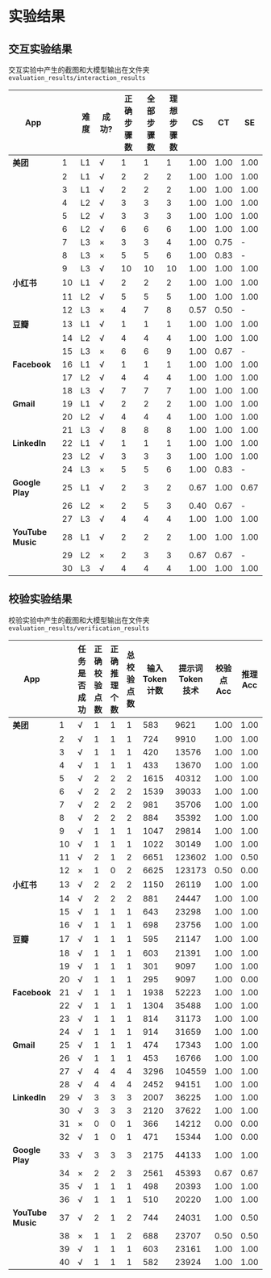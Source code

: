 # 实验结果

## 交互实验结果
交互实验中产生的截图和大模型输出在文件夹 `evaluation_results/interaction_results`

| **App**           |      | **难度** | **成功?** | **正确步骤数** | **全部步骤数** | **理想步骤数** | **CS** | **CT** | **SE** |
| ----------------- | ---- | -------------- | ------------ | ----------------------- | ------------------- | --------------------- | ------ | ------ | ------ |
| **美团**          | 1    | L1             | √            | 1                       | 1                   | 1                     | 1.00   | 1.00   | 1.00   |
|                   | 2    | L1             | √            | 2                       | 2                   | 2                     | 1.00   | 1.00   | 1.00   |
|                   | 3    | L1             | √            | 2                       | 2                   | 2                     | 1.00   | 1.00   | 1.00   |
|                   | 4    | L2             | √            | 3                       | 3                   | 3                     | 1.00   | 1.00   | 1.00   |
|                   | 5    | L2             | √            | 3                       | 3                   | 3                     | 1.00   | 1.00   | 1.00   |
|                   | 6    | L2             | √            | 6                       | 6                   | 6                     | 1.00   | 1.00   | 1.00   |
|                   | 7    | L3             | ×            | 3                       | 3                   | 4                     | 1.00   | 0.75   | -      |
|                   | 8    | L3             | ×            | 5                       | 5                   | 6                     | 1.00   | 0.83   | -      |
|                   | 9    | L3             | √            | 10                      | 10                  | 10                    | 1.00   | 1.00   | 1.00   |
| **小红书**        | 10   | L1             | √            | 2                       | 2                   | 2                     | 1.00   | 1.00   | 1.00   |
|                   | 11   | L2             | √            | 5                       | 5                   | 5                     | 1.00   | 1.00   | 1.00   |
|                   | 12   | L3             | ×            | 4                       | 7                   | 8                     | 0.57   | 0.50   | -      |
| **豆瓣**          | 13   | L1             | √            | 1                       | 1                   | 1                     | 1.00   | 1.00   | 1.00   |
|                   | 14   | L2             | √            | 4                       | 4                   | 4                     | 1.00   | 1.00   | 1.00   |
|                   | 15   | L3             | ×            | 6                       | 6                   | 9                     | 1.00   | 0.67   | -      |
| **Facebook**      | 16   | L1             | √            | 1                       | 1                   | 1                     | 1.00   | 1.00   | 1.00   |
|                   | 17   | L2             | √            | 4                       | 4                   | 4                     | 1.00   | 1.00   | 1.00   |
|                   | 18   | L3             | √            | 7                       | 7                   | 7                     | 1.00   | 1.00   | 1.00   |
| **Gmail**         | 19   | L1             | √            | 2                       | 2                   | 2                     | 1.00   | 1.00   | 1.00   |
|                   | 20   | L2             | √            | 4                       | 4                   | 4                     | 1.00   | 1.00   | 1.00   |
|                   | 21   | L3             | √            | 8                       | 8                   | 8                     | 1.00   | 1.00   | 1.00   |
| **LinkedIn**      | 22   | L1             | √            | 1                       | 1                   | 1                     | 1.00   | 1.00   | 1.00   |
|                   | 23   | L2             | √            | 3                       | 3                   | 3                     | 1.00   | 1.00   | 1.00   |
|                   | 24   | L3             | ×            | 5                       | 5                   | 6                     | 1.00   | 0.83   | -      |
| **Google Play**   | 25   | L1             | √            | 2                       | 3                   | 2                     | 0.67   | 1.00   | 0.67   |
|                   | 26   | L2             | ×            | 2                       | 5                   | 3                     | 0.40   | 0.67   | -      |
|                   | 27   | L3             | √            | 4                       | 4                   | 4                     | 1.00   | 1.00   | 1.00   |
| **YouTube Music** | 28   | L1             | √            | 2                       | 2                   | 2                     | 1.00   | 1.00   | 1.00   |
|                   | 29   | L2             | ×            | 2                       | 3                   | 3                     | 0.67   | 0.67   | -      |
|                   | 30   | L3             | √            | 4                       | 4                   | 4                     | 1.00   | 1.00   | 1.00   |

## 校验实验结果
校验实验中产生的截图和大模型输出在文件夹 `evaluation_results/verification_results`

| **App**           |      | **任务是否成功** | **正确校验点数** | **正确推理个数** | **总校验点数** | **输入Token计数** | **提示词Token技术** | **校验点Acc** | **推理Acc** |
| ----------------- | ---- | ----------- | ----------------- | --------------------- | ---------------- | --------------------- | ----------------- | ------------- | ----------------- |
| **美团**          | 1    | √           | 1                 | 1                     | 1                | 583                   | 9621              | 1.00          | 1.00              |
|                   | 2    | √           | 1                 | 1                     | 1                | 724                   | 9910              | 1.00          | 1.00              |
|                   | 3    | √           | 1                 | 1                     | 1                | 420                   | 13576             | 1.00          | 1.00              |
|                   | 4    | √           | 1                 | 1                     | 1                | 433                   | 13670             | 1.00          | 1.00              |
|                   | 5    | √           | 2                 | 2                     | 2                | 1615                  | 40312             | 1.00          | 1.00              |
|                   | 6    | √           | 2                 | 2                     | 2                | 1539                  | 39033             | 1.00          | 1.00              |
|                   | 7    | √           | 2                 | 2                     | 2                | 981                   | 35706             | 1.00          | 1.00              |
|                   | 8    | √           | 2                 | 2                     | 2                | 884                   | 35392             | 1.00          | 1.00              |
|                   | 9    | √           | 1                 | 1                     | 1                | 1047                  | 29814             | 1.00          | 1.00              |
|                   | 10   | √           | 1                 | 1                     | 1                | 1022                  | 30149             | 1.00          | 1.00              |
|                   | 11   | √           | 2                 | 1                     | 2                | 6651                  | 123602            | 1.00          | 0.50              |
|                   | 12   | ×           | 1                 | 0                     | 2                | 6625                  | 123173            | 0.50          | 0.00              |
| **小红书**        | 13   | √           | 2                 | 2                     | 2                | 1150                  | 26119             | 1.00          | 1.00              |
|                   | 14   | √           | 2                 | 2                     | 2                | 881                   | 24447             | 1.00          | 1.00              |
|                   | 15   | √           | 1                 | 1                     | 1                | 643                   | 23298             | 1.00          | 1.00              |
|                   | 16   | √           | 1                 | 1                     | 1                | 698                   | 23756             | 1.00          | 1.00              |
| **豆瓣**          | 17   | √           | 1                 | 1                     | 1                | 595                   | 21147             | 1.00          | 1.00              |
|                   | 18   | √           | 1                 | 1                     | 1                | 603                   | 21391             | 1.00          | 1.00              |
|                   | 19   | √           | 1                 | 1                     | 1                | 301                   | 9097              | 1.00          | 1.00              |
|                   | 20   | √           | 1                 | 1                     | 1                | 295                   | 9097              | 1.00          | 0.00              |
| **Facebook**      | 21   | √           | 1                 | 1                     | 1                | 1938                  | 52223             | 1.00          | 1.00              |
|                   | 22   | √           | 1                 | 1                     | 1                | 1304                  | 35488             | 1.00          | 1.00              |
|                   | 23   | √           | 1                 | 1                     | 1                | 814                   | 31173             | 1.00          | 1.00              |
|                   | 24   | √           | 1                 | 1                     | 1                | 914                   | 31659             | 1.00          | 1.00              |
| **Gmail**         | 25   | √           | 1                 | 1                     | 1                | 474                   | 17343             | 1.00          | 1.00              |
|                   | 26   | √           | 1                 | 1                     | 1                | 453                   | 16766             | 1.00          | 1.00              |
|                   | 27   | √           | 4                 | 4                     | 4                | 3296                  | 104559            | 1.00          | 1.00              |
|                   | 28   | √           | 4                 | 4                     | 4                | 2452                  | 94151             | 1.00          | 1.00              |
| **LinkedIn**      | 29   | √           | 3                 | 3                     | 3                | 2007                  | 36225             | 1.00          | 1.00              |
|                   | 30   | √           | 3                 | 3                     | 3                | 2120                  | 37622             | 1.00          | 1.00              |
|                   | 31   | ×           | 0                 | 0                     | 1                | 366                   | 14212             | 0.00          | 0.00              |
|                   | 32   | √           | 1                 | 0                     | 1                | 471                   | 15344             | 1.00          | 0.00              |
| **Google Play**   | 33   | √           | 3                 | 3                     | 3                | 2175                  | 44133             | 1.00          | 1.00              |
|                   | 34   | ×           | 2                 | 2                     | 3                | 2561                  | 45393             | 0.67          | 0.67              |
|                   | 35   | √           | 1                 | 1                     | 1                | 498                   | 20393             | 1.00          | 1.00              |
|                   | 36   | √           | 1                 | 1                     | 1                | 510                   | 20220             | 1.00          | 1.00              |
| **YouTube Music** | 37   | √           | 2                 | 1                     | 2                | 744                   | 24031             | 1.00          | 0.50              |
|                   | 38   | ×           | 1                 | 1                     | 2                | 688                   | 23707             | 0.50          | 0.50              |
|                   | 39   | √           | 1                 | 1                     | 1                | 603                   | 23161             | 1.00          | 1.00              |
|                   | 40   | √           | 1                 | 1                     | 1                | 582                   | 23924             | 1.00          | 1.00              |